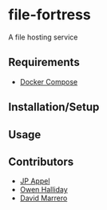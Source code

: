 # file-fortress
A file hosting service

## Requirements

* [Docker Compose](https://docs.docker.com/compose/install/)

## Installation/Setup

## Usage

## Contributors

* [JP Appel](https://github.com/jpappel)
* [Owen Halliday](https://github.com/drekdrek)
* [David Marrero](https://github.com/badlydrawnface)
